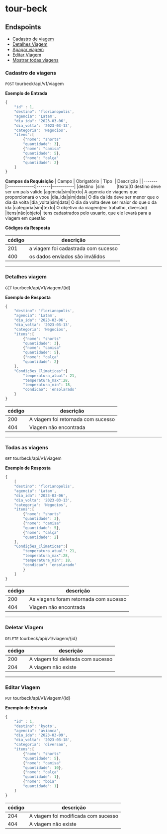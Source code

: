 # tour-beck

## Endspoints

- [Cadastro de viagem](#cadastro-de-viagens)
- [Detalhes Viagem](#detalhes-viagem)
- [Apagar viagem](#deletar-viagem)
- [Editar Viagem](#editar-viagem)
- [Mostrar todas viagens](#todas-as-viagens)

### Cadastro de viagens

`POST` tourbeck/api/v1/viagem

**Exemplo de Entrada**

````js
{
    "id" : 1,
    "destino": 'florianopolis',
    "agencia": 'Latam',
    "dia_ida": '2023-03-06',
    "dia_volta": '2023-03-13',
    "categoria": 'Negocios',
    "itens":[
        {"nome": "shorts"
        "quantidade": 3},
        {"nome": "camisa"
        "quantidade": 5},
        {"nome": "calça"
        "quantidade": 2}
    ]
}
````

**Campos da Requisição**
| Campo | Obrigatório | Tipo  | Descrição |
|-------|:-------------:|-------|-----------|
|destino  |sim          |texto|O destino deve ser um país valido
|agencia|sim|texto| A agencia de viagens que proporcionará o voou
|dia_ida|sim|data| O dia da ida deve ser menor que o dia da volta
|dia_volta|sim|data| O dia da volta deve ser maior do que o da ida
|categoria|sim|texto| O objetivo da viagem(ex: trabalho, diversão)
|itens|não|objeto| itens cadastrados pelo usuario, que ele levará para a viagem em questão

**Códigos da Resposta**

|código|descrição
|-|-
201 | a viagem foi cadastrada com sucesso
400 | os dados enviados são inválidos

---

### Detalhes viagem

`GET` tourbeck/api/v1/viagem/{id}

**Exemplo de Resposta**

````js
{
    "destino": 'florianopolis',
    "agencia": 'Latam',
    "dia_ida": '2023-03-06',
    "dia_volta": '2023-03-13',
    "categoria": 'Negocios',
    "itens":[
        {"nome": "shorts"
        "quantidade": 3},
        {"nome": "camisa"
        "quantidade": 5},
        {"nome": "calça"
        "quantidade": 2}
    ],
    "Condições_Climaticas":{
        "temperatura_atual": 21,
        "temperatura_max":28,
        "temperatura_min": 18,
        "condicao": 'ensolarado'
    }
}
````
|código|descrição
|-|-
200 | A viagem foi retornada com sucesso
404 | Viagem não encontrada

---

### Todas as viagens

`GET` tourbeck/api/v1/viagem

**Exemplo de Resposta**

````js
{
    [
    "destino": 'florianopolis',
    "agencia": 'Latam',
    "dia_ida": '2023-03-06',
    "dia_volta": '2023-03-13',
    "categoria": 'Negocios',
    "itens":[
        {"nome": "shorts"
        "quantidade": 3},
        {"nome": "camisa"
        "quantidade": 5},
        {"nome": "calça"
        "quantidade": 2}
    ],
    "Condições_Climaticas":{
        "temperatura_atual": 21,
        "temperatura_max":28,
        "temperatura_min": 18,
        "condicao": 'ensolarado'
        }
    ]
}
````
|código|descrição
|-|-
200 | As viagens foram retornada com sucesso
404 | Viagem não encontrada
---

### Deletar Viagem
`DELETE` tourbeck/api/v1/viagem/{id}

|código|descrição
|-|-
200 | A viagem foi deletada com sucesso
204 | A viagem não existe

---

### Editar Viagem
`PUT` tourbeck/api/v1/viagem/{id}

**Exemplo de Entrada**

````js
{
    "id" : 1,
    "destino": 'kyoto',
    "agencia": 'avianca',
    "dia_ida": '2023-03-09',
    "dia_volta": '2023-03-18',
    "categoria": 'diversao',
    "itens":[
        {"nome": "shorts"
        "quantidade": 5},
        {"nome": "camisa"
        "quantidade": 10},
        {"nome": "calça"
        "quantidade": 1},
        {"nome": "boia"
        "quantidade": 1}
    ]
}
````

|código|descrição
|-|-
204 | A viagem foi modificada com sucesso
404 | A viagem não existe